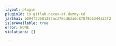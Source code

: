 ```yaml
---
layout: plugin
pluginId: io.gitlab.nexus-at.dummy-cd
jarSha1: b094f23581287ac376bd63add878f8b6344a23f2
isJarAvailable: true
error: NONE
violations: []

---
```

